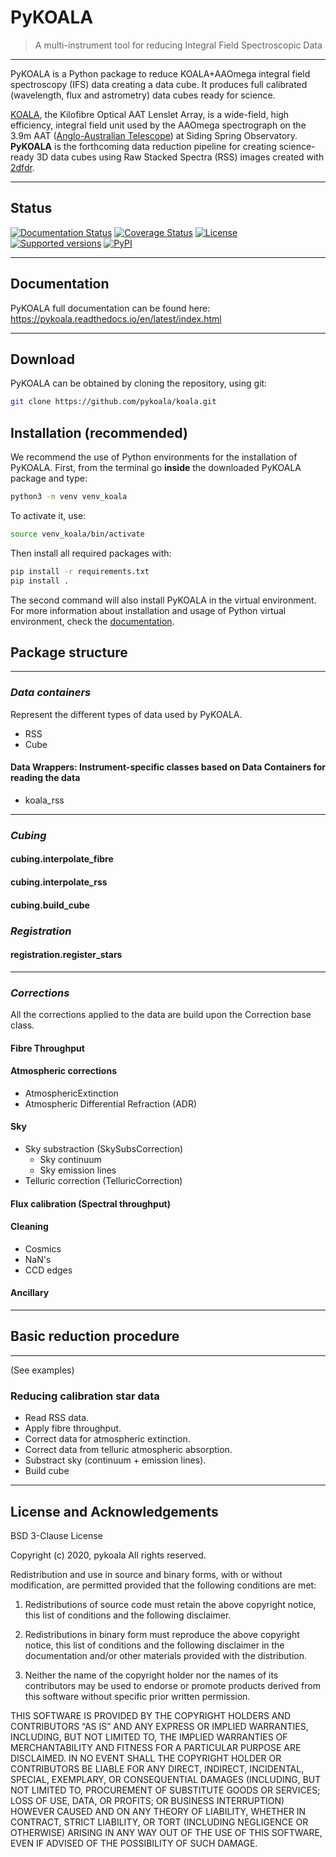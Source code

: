 # PyKOALA

> A multi-instrument tool for reducing Integral Field Spectroscopic Data

---

PyKOALA is a Python package to reduce KOALA+AAOmega integral field spectroscopy (IFS) data creating a data cube. It produces full calibrated (wavelength, flux and astrometry) data cubes ready for science.

[KOALA][koala_website], the Kilofibre Optical AAT Lenslet Array, is a wide-field, high efficiency, integral field unit used by the 
AAOmega spectrograph on the 3.9m AAT ([Anglo-Australian Telescope][aat_website]) at Siding Spring Observatory. **PyKOALA** is the forthcoming data reduction pipeline for creating science-ready 3D data cubes using Raw Stacked Spectra (RSS) images created with [2dfdr][2dfdr_website].

[koala_website]: https://aat.anu.edu.au/science/instruments/current/koala/overview
[aat_website]: https://aat.anu.edu.au/about-us/AAT
[2dfdr_website]: https://aat.anu.edu.au/science/instruments/current/AAOmega/reduction

---
## Status
[![Documentation Status](https://readthedocs.org/projects/pykoala/badge/?version=latest)](https://pykoala.readthedocs.io/en/latest/?badge=latest)
[![Coverage Status](https://codecov.io/github/pykoala/koala/coverage.svg?branch=master)](https://codecov.io/github/pykoala/koala?branch=master)
[![License](https://img.shields.io/pypi/l/pykoala-ifs.svg)](https://pypi.python.org/pypi/pykoala-ifs/)
[![Supported versions](https://img.shields.io/pypi/pyversions/pykoala-ifs.svg)](https://pypi.python.org/pypi/pykoala-ifs/)
[![PyPI](https://img.shields.io/pypi/status/pykoala-ifs.svg)](https://pypi.python.org/pypi/pykoala-ifs/)

---
## Documentation

PyKOALA full documentation can be found here: https://pykoala.readthedocs.io/en/latest/index.html

---
## Download

PyKOALA can be obtained by cloning the repository, using git:

```bash
git clone https://github.com/pykoala/koala.git
```

## Installation (recommended)

We recommend the use of Python environments for the installation of PyKOALA. First, from the terminal go **inside** the downloaded PyKOALA package and type:

```bash
python3 -m venv venv_koala
```

To activate it, use:

```bash
source venv_koala/bin/activate
```

Then install all required packages with:

```bash
pip install -r requirements.txt
pip install .
```

The second command will also install PyKOALA in the virtual environment. For more information about installation and usage of Python virtual environment, check the [documentation](https://pykoala.readthedocs.io/en/latest/getting-started/virtual-environment.html).
## Package structure

---

### *Data containers*
Represent the different types of data used by PyKOALA.
- RSS
- Cube
#### Data Wrappers: Instrument-specific classes based on Data Containers for reading the data
- koala_rss

---

### *Cubing*
#### cubing.interpolate_fibre
#### cubing.interpolate_rss
#### cubing.build_cube

### *Registration*
#### registration.register_stars

---


### *Corrections*

All the corrections applied to the data are build upon the Correction base class.

#### Fibre Throughput
#### Atmospheric corrections
- AtmosphericExtinction
- Atmospheric Differential Refraction (ADR)
#### Sky
- Sky substraction (SkySubsCorrection)
  - Sky continuum
  - Sky emission lines
- Telluric correction (TelluricCorrection)
#### Flux calibration (Spectral throughput)
#### Cleaning
- Cosmics
- NaN's
- CCD edges

#### Ancillary

---

## Basic reduction procedure

---
(See examples)

### Reducing calibration star data

- Read RSS data.
- Apply fibre throughput.
- Correct data for atmospheric extinction.
- Correct data from telluric atmospheric absorption.
- Substract sky (continuum + emission lines).
- Build cube


---

## License and Acknowledgements

BSD 3-Clause License

Copyright (c) 2020, pykoala All rights reserved.

Redistribution and use in source and binary forms, with or without modification, are permitted provided that the following conditions are met:

1. Redistributions of source code must retain the above copyright notice, this list of conditions and the following disclaimer.
    
2. Redistributions in binary form must reproduce the above copyright notice, this list of conditions and the following disclaimer in the documentation and/or other materials provided with the distribution.
    
3. Neither the name of the copyright holder nor the names of its contributors may be used to endorse or promote products derived from this software without specific prior written permission.
    

THIS SOFTWARE IS PROVIDED BY THE COPYRIGHT HOLDERS AND CONTRIBUTORS “AS IS” AND ANY EXPRESS OR IMPLIED WARRANTIES, INCLUDING, BUT NOT LIMITED TO, THE IMPLIED WARRANTIES OF MERCHANTABILITY AND FITNESS FOR A PARTICULAR PURPOSE ARE DISCLAIMED. IN NO EVENT SHALL THE COPYRIGHT HOLDER OR CONTRIBUTORS BE LIABLE FOR ANY DIRECT, INDIRECT, INCIDENTAL, SPECIAL, EXEMPLARY, OR CONSEQUENTIAL DAMAGES (INCLUDING, BUT NOT LIMITED TO, PROCUREMENT OF SUBSTITUTE GOODS OR SERVICES; LOSS OF USE, DATA, OR PROFITS; OR BUSINESS INTERRUPTION) HOWEVER CAUSED AND ON ANY THEORY OF LIABILITY, WHETHER IN CONTRACT, STRICT LIABILITY, OR TORT (INCLUDING NEGLIGENCE OR OTHERWISE) ARISING IN ANY WAY OUT OF THE USE OF THIS SOFTWARE, EVEN IF ADVISED OF THE POSSIBILITY OF SUCH DAMAGE.